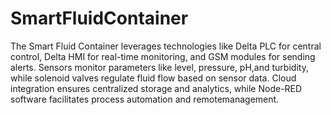 # SmartFluidContainer
The Smart Fluid Container leverages technologies like Delta PLC for central control, Delta HMI for real-time monitoring, and GSM modules for sending alerts. Sensors monitor parameters like level, pressure, pH,and turbidity, while solenoid valves regulate fluid flow based on sensor data. Cloud integration ensures centralized storage and analytics, while Node-RED software facilitates process automation and remotemanagement.

